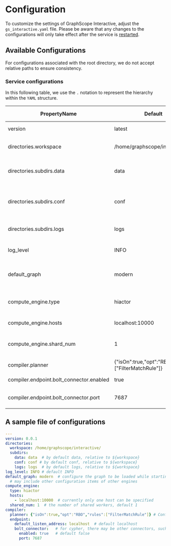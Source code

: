 # Configuration

To customize the settings of GraphScope Interactive, adjust the `gs_interactive.yaml` file. Please be aware that any changes to the configurations will only take effect after the service is [restarted](./getting_started.md).


## Available Configurations
For configurations associated with the root directory, we do not accept relative paths to ensure consistency.

### Service configurations

In this following table, we use the `.` notation to represent the hierarchy within the `YAML` structure.


| PropertyName       | Default   | Meaning |  Since Version |
| --------           | --------  | -------- |-----------  |
| version            |  latest   | The version of product version     |    0.0.1     |
| directories.workspace | /home/graphscope/interactive | The workspace of interactive docker container | 0.0.1 |
| directories.subdirs.data | data | The directory to store the graph indices and relate staffs | 0.0.1 |
| directories.subdirs.conf | conf | The directory to store the configuration of the Interactive database. | 0.0.1 |
| directories.subdirs.logs | logs | The directory to store the running log of database. | 0.0.1 |
| log_level     |  INFO   | The level of database log, INFO/DEBUG/ERROR | 0.0.1 |
|default_graph  | modern | The name of default graph on which to start the graph service. | 0.0.1 |
| compute_engine.type | hiactor | The backend query engine of databse, currenly only hiactor is supported. | 0.0.1 |
| compute_engine.hosts |localhost:10000 | The ip:port for the graph server to bind. | 0.0.1 |
| compute_engine.shard_num | 1 | The number of threads will be used to process the queries | 0.0.1 |
| compiler.planner | {"isOn":true,"opt":"RBO","rules":["FilterMatchRule"]} | The configuration of compiler planner | 0.0.1 |
| compiler.endpoint.bolt_connector.enabled | true | Turn on bolt service or not. | 0.0.1 |
| compiler.endpoint.bolt_connector.port | 7687 | The port bolt connector will listen on | 0.0.1 |
     

## A sample file of configurations
```yaml
---
version: 0.0.1
directories:
  workspace: /home/graphscope/interactive/
  subdirs:
    data: data  # by default data, relative to ${workspace}
    conf: conf # by default conf, relative to ${workspace}
    logs: logs  # by default logs, relative to ${workspace}
log_level: INFO # default INFO
default_graph: modern  # configure the graph to be loaded while starting the service, if graph name not specified
  # may include other configuration items of other engines
compute_engine:
  type: hiactor
  hosts:
    - localhost:10000  # currently only one host can be specified
  shared_num: 1  # the number of shared workers, default 1
compiler:
  planner: {"isOn":true,"opt":"RBO","rules":["FilterMatchRule"]} # Confirm这个配置
  endpoint:
    default_listen_address: localhost  # default localhost
    bolt_connector:   # for cypher, there may be other connectors, such as bolt_connector, https_connector
      enabled: true   # default false
      port: 7687
```

